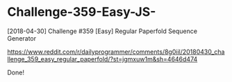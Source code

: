 # Challenge-359-Easy-JS-

[2018-04-30] Challenge #359 [Easy] Regular Paperfold Sequence Generator

https://www.reddit.com/r/dailyprogrammer/comments/8g0iil/20180430_challenge_359_easy_regular_paperfold/?st=jgmxuw1m&sh=4646d474

Done!
